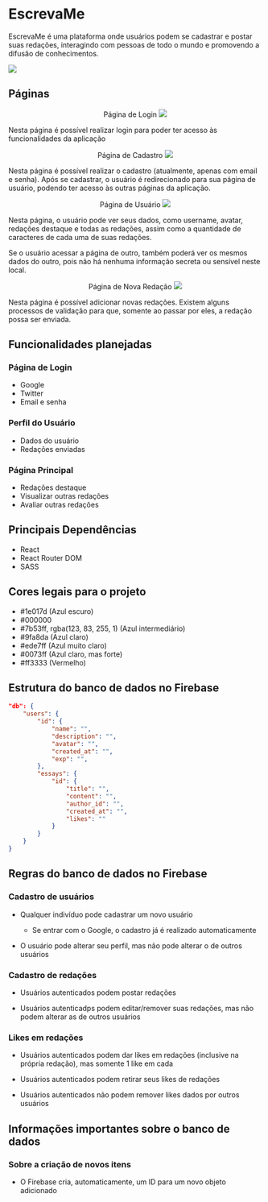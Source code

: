 # EscrevaMe
EscrevaMe é uma plataforma onde usuários podem se cadastrar e postar suas redações, interagindo com pessoas de todo o mundo e promovendo a difusão de conhecimentos.

<img src="https://github.com/alessandroCidney/EscrevaMe/blob/master/src/assets/images/designs/design.jpg" />

## Páginas

<div align="center">
	 Página de Login
	<img src="https://github.com/alessandroCidney/EscrevaMe/blob/master/src/assets/images/pages/LoginPage.png" />
</div>

Nesta página é possível realizar login para poder ter acesso às funcionalidades da aplicação

<div align="center">
	Página de Cadastro
	<img src="https://github.com/alessandroCidney/EscrevaMe/blob/master/src/assets/images/pages/JoinUsPage.png" />
</div>

Nesta página é possível realizar o cadastro (atualmente, apenas com email e senha). Após se cadastrar, o usuário é redirecionado para sua página de usuário, podendo ter acesso às outras páginas da aplicação.

<div align="center">
	Página de Usuário
	<img src="https://github.com/alessandroCidney/EscrevaMe/blob/master/src/assets/images/pages/UserPage.png" />
</div>

Nesta página, o usuário pode ver seus dados, como username, avatar, redações destaque e todas as redações, assim como a quantidade de caracteres de cada uma de suas redações.

Se o usuário acessar a página de outro, também poderá ver os mesmos dados do outro, pois não há nenhuma informação secreta ou sensível neste local.

<div align="center">
	Página de Nova Redação
	<img src="https://github.com/alessandroCidney/EscrevaMe/blob/master/src/assets/images/pages/NewEssayPage.png" />
</div>

Nesta página é possível adicionar novas redações. Existem alguns processos de validação para que, somente ao passar por eles, a redação possa ser enviada.

## Funcionalidades planejadas

### Página de Login
- Google
- Twitter
- Email e senha 

### Perfil do Usuário
- Dados do usuário
- Redações enviadas

### Página Principal
- Redações destaque
- Visualizar outras redações
- Avaliar outras redações

## Principais Dependências
- React
- React Router DOM
- SASS

## Cores legais para o projeto
- #1e017d (Azul escuro)
- #000000
- #7b53ff, rgba(123, 83, 255, 1) (Azul intermediário)
- #9fa8da (Azul claro)
- #ede7ff (Azul muito claro)
- #0073ff (Azul claro, mas forte)
- #ff3333 (Vermelho)

## Estrutura do banco de dados no Firebase

```json
"db": {
	"users": {
		"id": {
			"name": "",
			"description": "",
			"avatar": "",
			"created_at": "",
			"exp": "",
		},
		"essays": {
			"id": {
				"title": "",
				"content": "",
				"author_id": "",
				"created_at": "",
				"likes": ""
			}
		}
	}
}
```

## Regras do banco de dados no Firebase

### Cadastro de usuários

- Qualquer indivíduo pode cadastrar um novo usuário
	- Se entrar com o Google, o cadastro já é realizado automaticamente

- O usuário pode alterar seu perfil, mas não pode alterar o de outros usuários

### Cadastro de redações

- Usuários autenticados podem postar redações

- Usuários autenticadps podem editar/remover suas redações, mas não podem alterar as de outros usuários

### Likes em redações

- Usuários autenticados podem dar likes em redações (inclusive na própria redação), mas somente 1 like em cada

- Usuários autenticados podem retirar seus likes de redações

- Usuários autenticados não podem remover likes dados por outros usuários

## Informações importantes sobre o banco de dados

### Sobre a criação de novos itens
- O Firebase cria, automaticamente, um ID para um novo objeto adicionado
